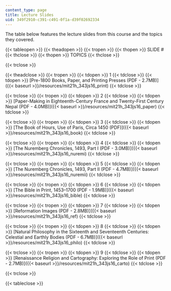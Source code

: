 ```yaml
---
content_type: page
title: Lecture Slides
uid: 349f2910-c391-c491-0f1a-d39f02692334
---
```


The table below features the lecture slides from this course and the topics they covered.

{{< tableopen >}}
{{< theadopen >}}
{{< tropen >}}
{{< thopen >}}
SLIDE #
{{< thclose >}}
{{< thopen >}}
TOPICS
{{< thclose >}}

{{< trclose >}}

{{< theadclose >}}
{{< tropen >}}
{{< tdopen >}}
1
{{< tdclose >}}
{{< tdopen >}}
[Pre-1800 Books, Paper, and Printing Presses (PDF - 2.7MB)]({{< baseurl >}}/resources/mit21h_343js16_print)
{{< tdclose >}}

{{< trclose >}}
{{< tropen >}}
{{< tdopen >}}
2
{{< tdclose >}}
{{< tdopen >}}
[Paper-Making in Eighteenth-Century France and Twenty-First Century Nepal (PDF - 4.0MB)]({{< baseurl >}}/resources/mit21h_343js16_paper)
{{< tdclose >}}

{{< trclose >}}
{{< tropen >}}
{{< tdopen >}}
3
{{< tdclose >}}
{{< tdopen >}}
[The Book of Hours, Use of Paris, Circa 1450 (PDF)]({{< baseurl >}}/resources/mit21h_343js16_book)
{{< tdclose >}}

{{< trclose >}}
{{< tropen >}}
{{< tdopen >}}
4
{{< tdclose >}}
{{< tdopen >}}
[The Nuremberg Chronicles, 1493, Part I (PDF - 3.0MB)]({{< baseurl >}}/resources/mit21h_343js16_nuremi)
{{< tdclose >}}

{{< trclose >}}
{{< tropen >}}
{{< tdopen >}}
5
{{< tdclose >}}
{{< tdopen >}}
[The Nuremberg Chronicles, 1493, Part II (PDF - 4.7MB)]({{< baseurl >}}/resources/mit21h_343js16_nuremii)
{{< tdclose >}}

{{< trclose >}}
{{< tropen >}}
{{< tdopen >}}
6
{{< tdclose >}}
{{< tdopen >}}
[The Bible in Print, 1453–1700 (PDF - 1.9MB)]({{< baseurl >}}/resources/mit21h_343js16_bible)
{{< tdclose >}}

{{< trclose >}}
{{< tropen >}}
{{< tdopen >}}
7
{{< tdclose >}}
{{< tdopen >}}
[Reformation Images (PDF - 2.8MB)]({{< baseurl >}}/resources/mit21h_343js16_ref)
{{< tdclose >}}

{{< trclose >}}
{{< tropen >}}
{{< tdopen >}}
8
{{< tdclose >}}
{{< tdopen >}}
[Natural Philosophy in the Sixteenth and Seventeenth Centuries: Celestial and Earthly Bodies (PDF - 6.7MB)]({{< baseurl >}}/resources/mit21h_343js16_philo)
{{< tdclose >}}

{{< trclose >}}
{{< tropen >}}
{{< tdopen >}}
9
{{< tdclose >}}
{{< tdopen >}}
[Renaissance Religion and Cartography: Exploring the Role of Print (PDF - 2.7MB)]({{< baseurl >}}/resources/mit21h_343js16_carto)
{{< tdclose >}}

{{< trclose >}}

{{< tableclose >}}
